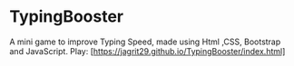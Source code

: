 # TypingBooster
A mini game to improve Typing Speed, made using Html ,CSS, Bootstrap and JavaScript.
Play:  [https://jagrit29.github.io/TypingBooster/index.html]
